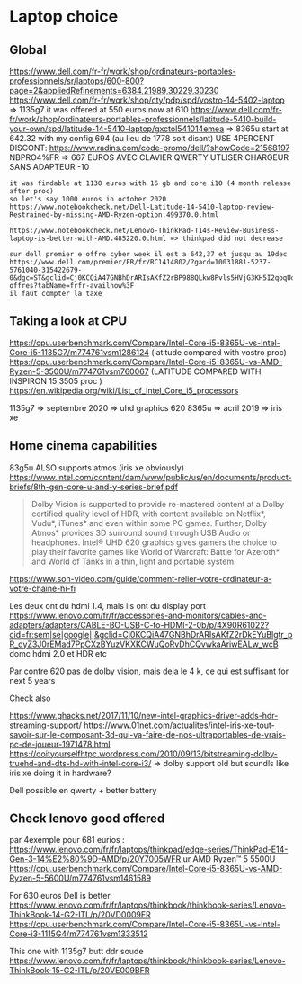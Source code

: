 # Laptop choice


## Global 

https://www.dell.com/fr-fr/work/shop/ordinateurs-portables-professionnels/sr/laptops/600-800?page=2&appliedRefinements=6384,21989,30229,30230
https://www.dell.com/fr-fr/work/shop/cty/pdp/spd/vostro-14-5402-laptop => 1135g7
	it was offered at 550 euros now at 610
https://www.dell.com/fr-fr/work/shop/ordinateurs-portables-professionnels/latitude-5410-build-your-own/spd/latitude-14-5410-laptop/gxctol541014emea => 8365u
	start at 642.32 with my config 694 (au lieu de 1778 soit disant)
	USE 4PERCENT DISCONT:
		https://www.radins.com/code-promo/dell/?showCode=21568197
		NBPRO4%FR
	=> 667 EUROS
	AVEC CLAVIER QWERTY 
	UTLISER CHARGEUR SANS ADAPTEUR -10
	
	it was findable at 1130 euros with 16 gb and core i10 (4 month release after proc)
	so let's say 1000 euros in october 2020
	https://www.notebookcheck.net/Dell-Latitude-14-5410-laptop-review-Restrained-by-missing-AMD-Ryzen-option.499370.0.html
	
	https://www.notebookcheck.net/Lenovo-ThinkPad-T14s-Review-Business-laptop-is-better-with-AMD.485220.0.html => thinkpad did not decrease

	sur dell premier e offre cyber week il est a 642,37 et jusqu au 19dec
	https://www.dell.com/premier/FR/fr/RC1414802/?gacd=10031881-5237-5761040-315422679-0&dgc=ST&gclid=Cj0KCQiA47GNBhDrARIsAKfZ2rBP988QLkw8Pvls5HVjG3KH5I2qoqUqjekhmV6cmHAFMgTei0WyZxgaApLDEALw_wcB&gclsrc=aw.ds#/deals/fr-offres?tabName=frfr-availnow%3F
	il faut compter la taxe
		
	

## Taking a look at CPU

https://cpu.userbenchmark.com/Compare/Intel-Core-i5-8365U-vs-Intel-Core-i5-1135G7/m774761vsm1286124 (latitude compared with vostro proc)
https://cpu.userbenchmark.com/Compare/Intel-Core-i5-8365U-vs-AMD-Ryzen-5-3500U/m774761vsm760067 (LATITUDE COMPARED WITH INSPIRON 15 3505 proc )
https://en.wikipedia.org/wiki/List_of_Intel_Core_i5_processors

 1135g7 => septembre 2020 => uhd graphics 620
 8365u => acril 2019 => iris xe
 
## Home cinema capabilities
 
83g5u ALSO supports atmos (iris xe obviously)
https://www.intel.com/content/dam/www/public/us/en/documents/product-briefs/8th-gen-core-u-and-y-series-brief.pdf
> Dolby Vision is supported to provide re-mastered content at a Dolby 
certified quality level of HDR, with content available on Netflix*, Vudu*, 
iTunes* and even within some PC games. Further, Dolby Atmos* 
provides 3D surround sound through USB Audio or headphones.
Intel® UHD 620 graphics gives gamers the choice to play their favorite 
games like World of Warcraft: Battle for Azeroth* and World of Tanks in 
a thin, light and portable system. 

https://www.son-video.com/guide/comment-relier-votre-ordinateur-a-votre-chaine-hi-fi

Les deux ont du hdmi 1.4, mais ils ont du display port 
https://www.lenovo.com/fr/fr/accessories-and-monitors/cables-and-adapters/adapters/CABLE-BO-USB-C-to-HDMI-2-0b/p/4X90R61022?cid=fr:sem|se|google||&gclid=Cj0KCQiA47GNBhDrARIsAKfZ2rDkEYuBlgtr_pR_dyZ3J0rEMad7PpCXzBYuzVKXKCWuQoRvDhCQvwkaAriwEALw_wcB
domc hdmi 2.0 et HDR etc 

Par contre 620 pas de dolby vision, mais deja le 4 k, ce qui est suffisant for next 5 years

Check also

https://www.ghacks.net/2017/11/10/new-intel-graphics-driver-adds-hdr-streaming-support/
https://www.01net.com/actualites/intel-iris-xe-tout-savoir-sur-le-composant-3d-qui-va-faire-de-nos-ultraportables-de-vrais-pc-de-joueur-1971478.html
https://doityourselfhtpc.wordpress.com/2010/09/13/bitstreaming-dolby-truehd-and-dts-hd-with-intel-core-i3/ => dolby support old but soundls like iris xe doing it in hardware? 



Dell possible en qwerty + better battery

## Check lenovo good offered

par 4exemple pour 681 eurios : https://www.lenovo.com/fr/fr/laptops/thinkpad/edge-series/ThinkPad-E14-Gen-3-14%E2%80%9D-AMD/p/20Y7005WFR
ur AMD Ryzen™ 5 5500U 
https://cpu.userbenchmark.com/Compare/Intel-Core-i5-8365U-vs-AMD-Ryzen-5-5600U/m774761vsm1461589


For 630 euros
Dell is better
https://www.lenovo.com/fr/fr/laptops/thinkbook/thinkbook-series/Lenovo-ThinkBook-14-G2-ITL/p/20VD0009FR
https://cpu.userbenchmark.com/Compare/Intel-Core-i5-8365U-vs-Intel-Core-i3-1115G4/m774761vsm1333512


This one with 1135g7 butt ddr soude
https://www.lenovo.com/fr/fr/laptops/thinkbook/thinkbook-series/Lenovo-ThinkBook-15-G2-ITL/p/20VE009BFR
